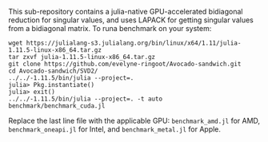 This sub-repository contains a julia-native GPU-accelerated bidiagonal reduction for singular values, and uses LAPACK for getting singular values from a bidiagonal matrix. To runa benchmark on your system:

```
wget https://julialang-s3.julialang.org/bin/linux/x64/1.11/julia-1.11.5-linux-x86_64.tar.gz
tar zxvf julia-1.11.5-linux-x86_64.tar.gz
git clone https://github.com/evelyne-ringoot/Avocado-sandwich.git
cd Avocado-sandwich/SVD2/
../../-1.11.5/bin/julia --project=. 
julia> Pkg.instantiate()
julia> exit()
../../-1.11.5/bin/julia --project=. -t auto benchmark/benchmark_cuda.jl
```

Replace the last line file with the applicable GPU: `benchmark_amd.jl` for AMD, `benchmark_oneapi.jl` for Intel, and `benchmark_metal.jl` for Apple.
